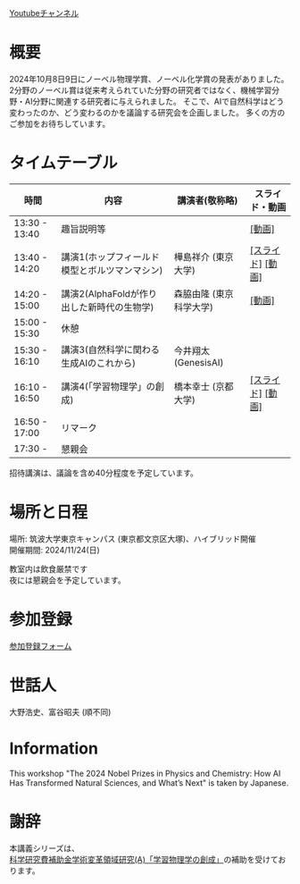 [Youtubeチャンネル](https://www.youtube.com/@nobel_prize2024_AI)

# 概要
2024年10月8日9日にノーベル物理学賞、ノーベル化学賞の発表がありました。
2分野のノーベル賞は従来考えられていた分野の研究者ではなく、機械学習分野・AI分野に関連する研究者に与えられました。
そこで、AIで自然科学はどう変わったのか、どう変わるのかを議論する研究会を企画しました。
多くの方のご参加をお待ちしています。

# タイムテーブル

|       時間     |         内容        |       講演者(敬称略)       | スライド・動画 |
|---------------|---------------------|---------------------|---------------------|
| 13:30 - 13:40 |       趣旨説明等      |            | [[動画]](https://youtu.be/-7_rvqVc9S8) |
| 13:40 - 14:20 |       講演1(ホップフィールド模型とボルツマンマシン)      |      樺島祥介 (東京大学)      | [[スライド]](ホップフィールドモデルとボルツマンマシン.pdf) [[動画]](https://youtu.be/AafVWLpEgi8) |
| 14:20 - 15:00 |       講演2(AlphaFoldが作り出した新時代の生物学)      |       森脇由隆 (東京科学大学)      | [[動画]](https://youtu.be/0UgCzvhOEis)
| 15:00 - 15:30 |         休憩         |             |
| 15:30 - 16:10 |      講演3(自然科学に関わる生成AIのこれから)    |       今井翔太 (GenesisAI)      |
| 16:10 - 16:50 |      講演4(「学習物理学」の創成)     |       橋本幸士 (京都大学)      | [[スライド]](hashimoto.pdf) [[動画]](https://youtu.be/Y6YEjR0jOIQ)
| 16:50 - 17:00 |       リマーク        |             |
| 17:30 -       |        懇親会         |             |

招待講演は、議論を含め40分程度を予定しています。

# 場所と日程
場所: 筑波大学東京キャンパス (東京都文京区大塚)、ハイブリッド開催<br>
開催期間: 2024/11/24(日)<br>

教室内は飲食厳禁です<br>
夜には懇親会を予定しています。

# 参加登録

[参加登録フォーム](https://docs.google.com/forms/d/e/1FAIpQLSegWVrXXUuogpYAx2a-QKWgjbxWOqMbPKTqFO_0iGnjS4gPxw/viewform)

# 世話人
大野浩史、富谷昭夫 (順不同)

# Information
This workshop "The 2024 Nobel Prizes in Physics and Chemistry: How AI Has Transformed Natural Sciences, and What’s Next" is taken by Japanese.

# 謝辞
本講義シリーズは、[科学研究費補助金学術変革領域研究(A)「学習物理学の創成」](https://mlphys.scphys.kyoto-u.ac.jp/)の補助を受けております。
